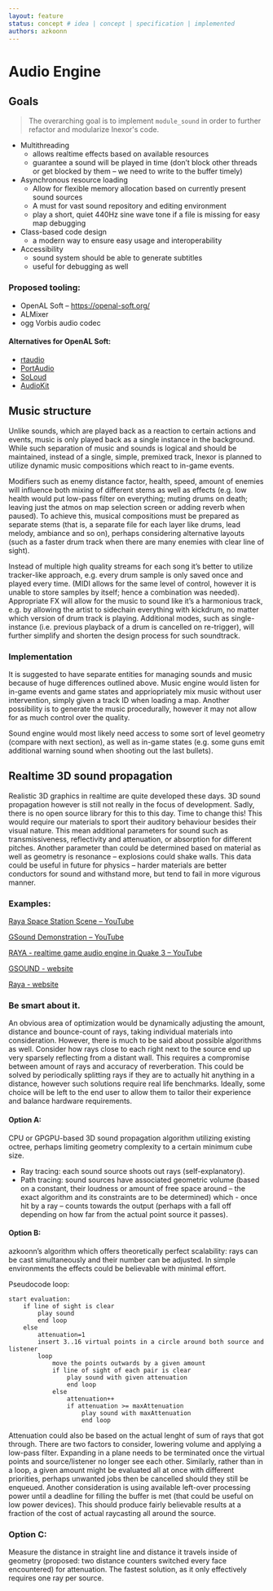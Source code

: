 ```yaml
---
layout: feature
status: concept # idea | concept | specification | implemented
authors: azkoonn
---
```


# Audio Engine
## Goals
> The overarching goal is to implement `module_sound` in order to further refactor and modularize Inexor's code.
* Multithreading
	* allows realtime effects based on available resources
	* guarantee a sound will be played in time
		(don’t block other threads or get blocked by them – we need to write to the buffer timely)
* Asynchronous resource loading
	* Allow for flexible memory allocation based on currently present sound sources
	* A must for vast sound repository and editing environment
	* play a short, quiet 440Hz sine wave tone if a file is missing for easy map debugging
* Class-based code design
	* a modern way to ensure easy usage and interoperability
* Accessibility
	* sound system should be able to generate subtitles
	* useful for debugging as well

### Proposed tooling:
* OpenAL Soft – https://openal-soft.org/
* ALMixer
* ogg Vorbis audio codec

#### Alternatives for OpenAL Soft:
* [rtaudio](https://www.music.mcgill.ca/~gary/rtaudio/)
* [PortAudio](http://www.portaudio.com/)
* [SoLoud](http://sol.gfxile.net/soloud/)
* [AudioKit](https://audiokitpro.com/)

## Music structure
Unlike sounds, which are played back as a reaction to certain actions and events, music is only played back as a single instance in the background. While such separation of music and sounds is logical and should be maintained, instead of a single, simple, premixed track, Inexor is planned to utilize dynamic music compositions which react to in-game events.

Modifiers such as enemy distance factor, health, speed, amount of enemies will influence both mixing of different stems as well as effects (e.g. low health would put low-pass filter on everything; muting drums on death; leaving just the atmos on map selection screen or adding reverb when paused). To achieve this, musical compositions must be prepared as separate stems (that is, a separate file for each layer like drums, lead melody, ambiance and so on), perhaps considering alternative layouts (such as a faster drum track when there are many enemies with clear line of sight).

Instead of multiple high quality streams for each song it’s better to utilize tracker-like approach, e.g. every drum sample is only saved once and played every time. (MIDI allows for the same level of control, however it is unable to store samples by itself; hence a combination was needed). Appropriate FX will allow for the music to sound like it’s a harmonious track, e.g. by allowing the artist to sidechain everything with kickdrum, no matter which version of drum track is playing. Additional modes, such as single-instance (i.e. previous playback of a drum is cancelled on re-trigger), will further simplify and shorten the design process for such soundtrack.

### Implementation
It is suggested to have separate entities for managing sounds and music because of huge differences outlined above. Music engine would listen for in-game events and game states and appriopriately mix music without user intervention, simply given a track ID when loading a map.
Another possibility is to generate the music procedurally, however it may not allow for as much control over the quality.

Sound engine would most likely need access to some sort of level geometry (compare with next section), as well as in-game states (e.g. some guns emit additional warning sound when shooting out the last bullets).

## Realtime 3D sound propagation
Realistic 3D graphics in realtime are quite developed these days. 3D sound propagation however is still not really in the focus of development. Sadly, there is no open source library for this to this day. Time to change this!
This would require our materials to sport their auditory behaviour besides their visual nature. This mean additional parameters for sound such as transmissiveness, reflectivity and attenuation, or absorption for different pitches. Another parameter than could be determined based on material as well as geometry is resonance – explosions could shake walls. This data could be useful in future for physics – harder materials are better conductors for sound and withstand more, but tend to fail in more vigurous manner.

### Examples:
[Raya Space Station Scene – YouTube](https://www.youtube.com/watch?v=EWatzCC7rk0)

[GSound Demonstration – YouTube](https://www.youtube.com/watch?v=buU8gPG2cHI)

[RAYA - realtime game audio engine in Quake 3 – YouTube](https://www.youtube.com/watch?v=05EL5SumE_E)

[GSOUND - website](http://gamma.cs.unc.edu/GSOUND/)

[Raya - website](http://www.dsp.agh.edu.pl/en:resources:rayav)

### Be smart about it.
An obvious area of optimization would be dynamically adjusting the amount, distance and bounce-count of rays, taking individual materials into consideration. However, there is much to be said about possible algorithms as well. Consider how rays close to each right next to the source end up very sparsely reflecting from a distant wall. This requires a compromise between amount of rays and accuracy of reverberation. This could be solved by periodically splitting rays if they are to actually hit anything in a distance, however such solutions require real life benchmarks. Ideally, some choice will be left to the end user to allow them to tailor their experience and balance hardware requirements.

#### Option A:
CPU or GPGPU-based 3D sound propagation algorithm utilizing existing octree, perhaps limiting geometry complexity to a certain minimum cube size.
* Ray tracing: each sound source shoots out rays (self-explanatory).
* Path tracing: sound sources have associated geometric volume (based on a constant, their loudness or amount of free space around – the exact algorithm and its constraints are to be determined) which  - once hit by a ray – counts towards the output (perhaps with a fall off depending on how far from the actual point source it passes).

#### Option B:
azkoonn’s algorithm which offers theoretically perfect scalability: rays can be cast simultaneously and their number can be adjusted. In simple environments the effects could be believable with minimal effort.

Pseudocode loop:
```
start evaluation:
	if line of sight is clear
		play sound
		end loop
	else
		attenuation=1
		insert 3..16 virtual points in a circle around both source and listener
		loop
			move the points outwards by a given amount
			if line of sight of each pair is clear
				play sound with given attenuation
				end loop
			else
				attenuation++
				if attenuation >= maxAttenuation
					play sound with maxAttenuation
					end loop
```

Attenuation could also be based on the actual lenght of sum of rays that got through. There are two factors to consider, lowering volume and applying a low-pass filter. Expanding in a plane needs to be terminated once the virtual points and source/listener no longer see each other. Similarly, rather than in a loop, a given amount might be evaluated all at once with different priorities, perhaps unwanted jobs then be cancelled should they still be enqueued. Another consideration is using available left-over processing power until a deadline for filling the buffer is met (that could be useful on low power devices).
This should produce fairly believable results at a fraction of the cost of actual raycasting all around the source.


### Option C:
Measure the distance in straight line and distance it travels inside of geometry (proposed: two distance counters switched every face encountered) for attenuation. The fastest solution, as it only effectively requires one ray per source.
